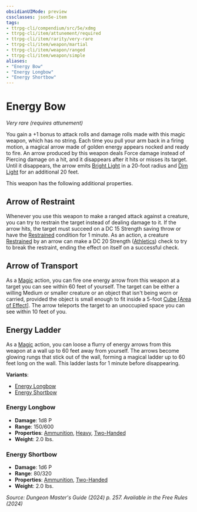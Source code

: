 ```yaml
---
obsidianUIMode: preview
cssclasses: json5e-item
tags:
- ttrpg-cli/compendium/src/5e/xdmg
- ttrpg-cli/item/attunement/required
- ttrpg-cli/item/rarity/very-rare
- ttrpg-cli/item/weapon/martial
- ttrpg-cli/item/weapon/ranged
- ttrpg-cli/item/weapon/simple
aliases: 
- "Energy Bow"
- "Energy Longbow"
- "Energy Shortbow"
---
```

# Energy Bow
*Very rare (requires attunement)*  



You gain a +1 bonus to attack rolls and damage rolls made with this magic weapon, which has no string. Each time you pull your arm back in a firing motion, a magical arrow made of golden energy appears nocked and ready to fire. An arrow produced by this weapon deals Force damage instead of Piercing damage on a hit, and it disappears after it hits or misses its target. Until it disappears, the arrow emits [Bright Light](3-Mechanics/CLI/rules/variant-rules/bright-light-xphb.md) in a 20-foot radius and [Dim Light](3-Mechanics/CLI/rules/variant-rules/dim-light-xphb.md) for an additional 20 feet.

This weapon has the following additional properties.

## Arrow of Restraint

Whenever you use this weapon to make a ranged attack against a creature, you can try to restrain the target instead of dealing damage to it. If the arrow hits, the target must succeed on a DC 15 Strength saving throw or have the [Restrained](3-Mechanics/CLI/rules/conditions.md#Restrained) condition for 1 minute. As an action, a creature [Restrained](3-Mechanics/CLI/rules/conditions.md#Restrained) by an arrow can make a DC 20 Strength ([Athletics](3-Mechanics/CLI/rules/skills.md#Athletics)) check to try to break the restraint, ending the effect on itself on a successful check.

## Arrow of Transport

As a [Magic](3-Mechanics/CLI/rules/actions.md#Magic) action, you can fire one energy arrow from this weapon at a target you can see within 60 feet of yourself. The target can be either a willing Medium or smaller creature or an object that isn't being worn or carried, provided the object is small enough to fit inside a 5-foot [Cube [Area of Effect]](3-Mechanics/CLI/rules/variant-rules/cube-area-of-effect-xphb.md). The arrow teleports the target to an unoccupied space you can see within 10 feet of you.

## Energy Ladder

As a [Magic](3-Mechanics/CLI/rules/actions.md#Magic) action, you can loose a flurry of energy arrows from this weapon at a wall up to 60 feet away from yourself. The arrows become glowing rungs that stick out of the wall, forming a magical ladder up to 60 feet long on the wall. This ladder lasts for 1 minute before disappearing.

**Variants**:
- [Energy Longbow](#Energy%20Longbow)
- [Energy Shortbow](#Energy%20Shortbow)

### Energy Longbow

- **Damage**: 1d8 P
- **Range**: 150/600
- **Properties**: [Ammunition](3-Mechanics/CLI/rules/item-properties.md#Ammunition), [Heavy](3-Mechanics/CLI/rules/item-properties.md#Heavy), [Two-Handed](3-Mechanics/CLI/rules/item-properties.md#Two-Handed)
- **Weight**: 2.0 lbs.

### Energy Shortbow

- **Damage**: 1d6 P
- **Range**: 80/320
- **Properties**: [Ammunition](3-Mechanics/CLI/rules/item-properties.md#Ammunition), [Two-Handed](3-Mechanics/CLI/rules/item-properties.md#Two-Handed)
- **Weight**: 2.0 lbs.


*Source: Dungeon Master's Guide (2024) p. 257. Available in the Free Rules (2024)*